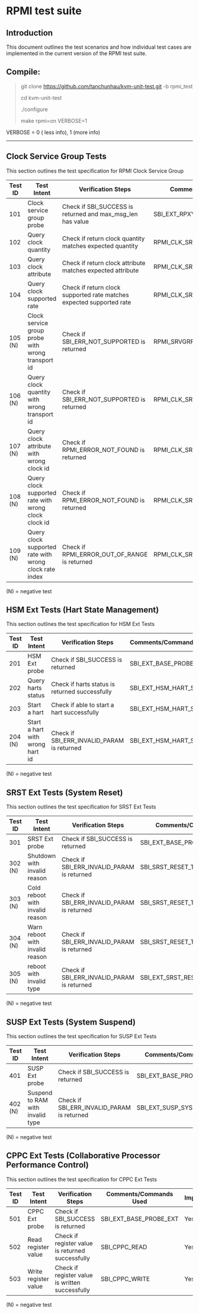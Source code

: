 **RPMI test suite**
===================================

Introduction
-------
This document outlines the test scenarios and how individual test cases are implemented in the current version of the RPMI test suite.

Compile:
-------
> git clone https://github.com/tanchunhau/kvm-unit-test.git -b rpmi_test
>
> cd kvm-unit-test
>
> ./configure
>
> make rpmi=on VERBOSE=1

VERBOSE = 0 ( less info), 1 (more info)

----------

Clock Service Group Tests
----------
This section outlines the test specification for RPMI Clock Service Group

| Test ID    | Test Intent           | Verification Steps  | Comments/Commands Used  | Implemented  |
| ---------- | --------------------- | ------------------- | ----------------------- | ------------ |
| 101 | Clock service group probe | Check if SBI_SUCCESS is returned and max_msg_len has value | SBI_EXT_RPXY_PROBE | Yes |
| 102 | Query clock quantity | Check if return clock quantity matches expected quantity | RPMI_CLK_SRV_GET_SYSTEM_CLOCKS | Yes |
| 103 | Query clock attribute | Check if return clock attribute matches expected attribute | RPMI_CLK_SRV_GET_ATTRIBUTES | Yes |
| 104 | Query clock supported rate | Check if return clock supported rate matches expected supported rate | RPMI_CLK_SRV_GET_SUPPORTED_RATES | Yes |
| 105 (N) | Clock service group probe with wrong transport id | Check if SBI_ERR_NOT_SUPPORTED is returned | RPMI_SRVGRP_CLOCK | Yes |
| 106 (N) | Query clock quantity with wrong transport id | Check if SBI_ERR_NOT_SUPPORTED is returned  | RPMI_CLK_SRV_GET_SYSTEM_CLOCKS | Yes |
| 107 (N) | Query clock attribute with wrong clock id | Check if RPMI_ERROR_NOT_FOUND is returned | RPMI_CLK_SRV_GET_ATTRIBUTES | Yes |
| 108 (N) | Query clock supported rate with wrong clock clock id | Check if RPMI_ERROR_NOT_FOUND is returned | RPMI_CLK_SRV_GET_SUPPORTED_RATES | Yes |
| 109 (N) | Query clock supported rate with wrong clock rate index | Check if RPMI_ERROR_OUT_OF_RANGE is returned | RPMI_CLK_SRV_GET_SUPPORTED_RATES | Yes |

(N) = negative test

HSM Ext Tests (Hart State Management)
----------
This section outlines the test specification for HSM Ext Tests

| Test ID    | Test Intent           | Verification Steps  | Comments/Commands Used  | Implemented  |
| ---------- | --------------------- | ------------------- | ----------------------- | ------------ |
| 201 | HSM Ext probe | Check if SBI_SUCCESS is returned | SBI_EXT_BASE_PROBE_EXT | Yes |
| 202 | Query harts status | Check if harts status is returned successfully | SBI_EXT_HSM_HART_STATUS | Yes |
| 203 | Start a hart | Check if able to start a hart successfully | SBI_EXT_HSM_HART_START | Yes |
| 204 (N) | Start a hart with wrong hart id | Check if SBI_ERR_INVALID_PARAM is returned | SBI_EXT_HSM_HART_START | Yes |

(N) = negative test

SRST Ext Tests (System Reset)
----------
This section outlines the test specification for SRST Ext Tests

| Test ID    | Test Intent           | Verification Steps  | Comments/Commands Used  | Implemented  |
| ---------- | --------------------- | ------------------- | ----------------------- | ------------ |
| 301 | SRST Ext probe | Check if SBI_SUCCESS is returned | SBI_EXT_BASE_PROBE_EXT | Yes |
| 302 (N) | Shutdown with invalid reason | Check if SBI_ERR_INVALID_PARAM is returned | SBI_SRST_RESET_TYPE_SHUTDOWN | Yes |
| 303 (N) | Cold reboot with invalid reason | Check if SBI_ERR_INVALID_PARAM is returned | SBI_SRST_RESET_TYPE_COLD_REBOOT | Yes |
| 304 (N) | Warn reboot with invalid reason | Check if SBI_ERR_INVALID_PARAM is returned | SBI_SRST_RESET_TYPE_WARM_REBOOT | Yes |
| 305 (N) | reboot with invalid type | Check if SBI_ERR_INVALID_PARAM is returned | SBI_EXT_SRST_RESET | Yes |

(N) = negative test

SUSP Ext Tests (System Suspend)
----------
This section outlines the test specification for SUSP Ext Tests

| Test ID    | Test Intent           | Verification Steps  | Comments/Commands Used  | Implemented  |
| ---------- | --------------------- | ------------------- | ----------------------- | ------------ |
| 401 | SUSP Ext probe | Check if SBI_SUCCESS is returned | SBI_EXT_BASE_PROBE_EXT | Yes |
| 402 (N) | Suspend to RAM with invalid type | Check if SBI_ERR_INVALID_PARAM is returned | SBI_EXT_SUSP_SYSTEM_SUSPEND | Yes |

(N) = negative test

CPPC Ext Tests (Collaborative Processor Performance Control)
----------
This section outlines the test specification for CPPC Ext Tests

| Test ID    | Test Intent           | Verification Steps  | Comments/Commands Used  | Implemented  |
| ---------- | --------------------- | ------------------- | ----------------------- | ------------ |
| 501 | CPPC Ext probe | Check if SBI_SUCCESS is returned | SBI_EXT_BASE_PROBE_EXT | Yes |
| 502 | Read register value | Check if register value is returned successfully | SBI_CPPC_READ | Yes |
| 503 | Write register value | Check if register value is written successfully | SBI_CPPC_WRITE | Yes |

(N) = negative test


